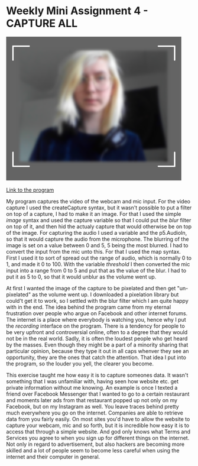 # Weekly Mini Assignment 4 - CAPTURE ALL

![alt text](miniex4pic.PNG)

[Link to the program](https://rawgit.com/nborgbjerg/mini_ex/master/miniex4/index.html)

My program captures the video of the webcam and mic input. For the video capture I used the createCapture syntax, but it wasn't possible to put a filter on top of a capture, I had to make it an image. For that I used the simple *image* syntax and used the capture variable so that I could put the *blur* filter on top of it, and then hid the actualy capture that would otherwise be on top of the image.
For capturing the audio I used a variable and the p5.AudioIn, so that it would capture the audio from the microphone. The blurring of the image is set on a value between 0 and 5, 5 being the most blurred. I had to convert the input from the mic unto this. For that I used the map syntax. First I used it to sort of spread out the range of audio, which is normally 0 to 1, and made it 0 to 100. With the variable *threshold* I then converted the mic input into a range from 0 to 5 and put that as the value of the blur. I had to put it as 5 to 0, so that it would unblur as the volume went up.

At first I wanted the image of the capture to be pixelated and then get "un-pixelated" as the volume went up. I downloaded a pixelation library but could't get it to work, so I settled with the blur filter which I am quite happy with in the end. The idea behind the program came from my eternal frustration over people who argue on Facebook and other internet forums. The internet is a place where everybody is watching you, hence why I put the *recording* interface on the program. There is a tendency for people to be very upfront and controversial online, often to a degree that they would not be in the real world. Sadly, it is often the loudest people who get heard by the masses. Even though they might be a part of a minority sharing that particular opinion, because they type it out in all caps whenver they see an opportunity, they are the ones that catch the attention. That idea I put into the program, so the louder you yell, the clearer you become.

This exercise taught me how easy it is to capture someones data. It wasn't something that I was unfamiliar with, having seen how website etc. get private information without me knowing. An example is once I texted a friend over Facebook Messenger that I wanted to go to a certain restaurant and moments later ads from that restaurant popped up not only on my Facebook, but on my Instagram as well. You leave traces behind pretty much everywhere you go on the internet. Companies are able to retrieve data from you fairly easily. On most sites you'd have to allow the website to capture your webcam, mic and so forth, but it is incredible how easy it is to access that through a simple website. And god only knows what Terms and Services you agree to when you sign up for different things on the internet. Not only in regard to advertisement, but also hackers are becoming more skilled and a lot of people seem to become less careful when using the internet and their computer in general. 
